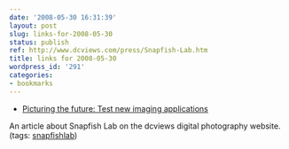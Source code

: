 ```yaml
---
date: '2008-05-30 16:31:39'
layout: post
slug: links-for-2008-05-30
status: publish
ref: http://www.dcviews.com/press/Snapfish-Lab.htm
title: links for 2008-05-30
wordpress_id: '291'
categories:
- bookmarks
---
```




  * [Picturing the future: Test new imaging applications](http://www.dcviews.com/press/Snapfish-Lab.htm)




An article about Snapfish Lab on the dcviews digital photography website. (tags: [snapfishlab](http://del.icio.us/eob/snapfishlab))






